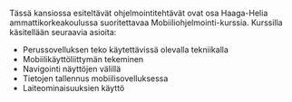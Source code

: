 Tässä kansiossa esiteltävät ohjelmointitehtävät ovat osa Haaga-Helia ammattikorkeakoulussa suoritettavaa Mobiiliohjelmointi-kurssia. Kurssilla käsitellään seuraavia asioita: 
- Perussovelluksen teko käytettävissä olevalla tekniikalla
- Mobiilikäyttöliittymän tekeminen
- Navigointi näyttöjen välillä
- Tietojen tallennus mobiilisovelluksessa
- Laiteominaisuuksien käyttö
